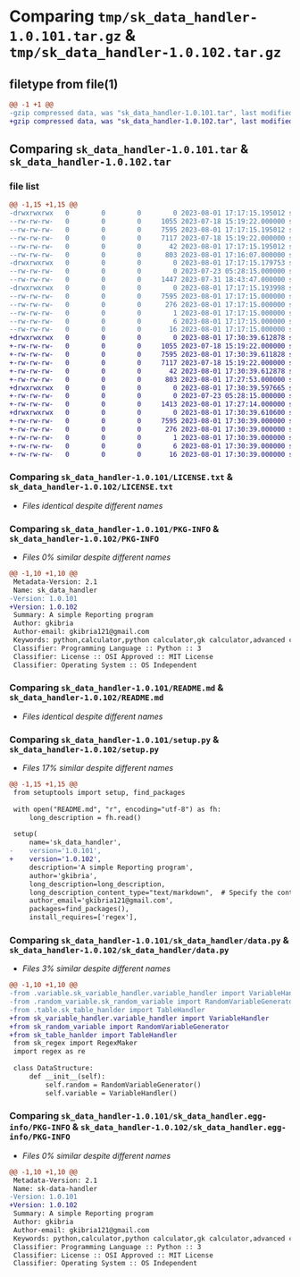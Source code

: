 # Comparing `tmp/sk_data_handler-1.0.101.tar.gz` & `tmp/sk_data_handler-1.0.102.tar.gz`

## filetype from file(1)

```diff
@@ -1 +1 @@
-gzip compressed data, was "sk_data_handler-1.0.101.tar", last modified: Tue Aug  1 17:17:15 2023, max compression
+gzip compressed data, was "sk_data_handler-1.0.102.tar", last modified: Tue Aug  1 17:30:39 2023, max compression
```

## Comparing `sk_data_handler-1.0.101.tar` & `sk_data_handler-1.0.102.tar`

### file list

```diff
@@ -1,15 +1,15 @@
-drwxrwxrwx   0        0        0        0 2023-08-01 17:17:15.195012 sk_data_handler-1.0.101/
--rw-rw-rw-   0        0        0     1055 2023-07-18 15:19:22.000000 sk_data_handler-1.0.101/LICENSE.txt
--rw-rw-rw-   0        0        0     7595 2023-08-01 17:17:15.195012 sk_data_handler-1.0.101/PKG-INFO
--rw-rw-rw-   0        0        0     7117 2023-07-18 15:19:22.000000 sk_data_handler-1.0.101/README.md
--rw-rw-rw-   0        0        0       42 2023-08-01 17:17:15.195012 sk_data_handler-1.0.101/setup.cfg
--rw-rw-rw-   0        0        0      803 2023-08-01 17:16:07.000000 sk_data_handler-1.0.101/setup.py
-drwxrwxrwx   0        0        0        0 2023-08-01 17:17:15.179753 sk_data_handler-1.0.101/sk_data_handler/
--rw-rw-rw-   0        0        0        0 2023-07-23 05:28:15.000000 sk_data_handler-1.0.101/sk_data_handler/__init__.py
--rw-rw-rw-   0        0        0     1447 2023-07-31 18:43:47.000000 sk_data_handler-1.0.101/sk_data_handler/data.py
-drwxrwxrwx   0        0        0        0 2023-08-01 17:17:15.193998 sk_data_handler-1.0.101/sk_data_handler.egg-info/
--rw-rw-rw-   0        0        0     7595 2023-08-01 17:17:15.000000 sk_data_handler-1.0.101/sk_data_handler.egg-info/PKG-INFO
--rw-rw-rw-   0        0        0      276 2023-08-01 17:17:15.000000 sk_data_handler-1.0.101/sk_data_handler.egg-info/SOURCES.txt
--rw-rw-rw-   0        0        0        1 2023-08-01 17:17:15.000000 sk_data_handler-1.0.101/sk_data_handler.egg-info/dependency_links.txt
--rw-rw-rw-   0        0        0        6 2023-08-01 17:17:15.000000 sk_data_handler-1.0.101/sk_data_handler.egg-info/requires.txt
--rw-rw-rw-   0        0        0       16 2023-08-01 17:17:15.000000 sk_data_handler-1.0.101/sk_data_handler.egg-info/top_level.txt
+drwxrwxrwx   0        0        0        0 2023-08-01 17:30:39.612878 sk_data_handler-1.0.102/
+-rw-rw-rw-   0        0        0     1055 2023-07-18 15:19:22.000000 sk_data_handler-1.0.102/LICENSE.txt
+-rw-rw-rw-   0        0        0     7595 2023-08-01 17:30:39.611828 sk_data_handler-1.0.102/PKG-INFO
+-rw-rw-rw-   0        0        0     7117 2023-07-18 15:19:22.000000 sk_data_handler-1.0.102/README.md
+-rw-rw-rw-   0        0        0       42 2023-08-01 17:30:39.612878 sk_data_handler-1.0.102/setup.cfg
+-rw-rw-rw-   0        0        0      803 2023-08-01 17:27:53.000000 sk_data_handler-1.0.102/setup.py
+drwxrwxrwx   0        0        0        0 2023-08-01 17:30:39.597665 sk_data_handler-1.0.102/sk_data_handler/
+-rw-rw-rw-   0        0        0        0 2023-07-23 05:28:15.000000 sk_data_handler-1.0.102/sk_data_handler/__init__.py
+-rw-rw-rw-   0        0        0     1413 2023-08-01 17:27:14.000000 sk_data_handler-1.0.102/sk_data_handler/data.py
+drwxrwxrwx   0        0        0        0 2023-08-01 17:30:39.610600 sk_data_handler-1.0.102/sk_data_handler.egg-info/
+-rw-rw-rw-   0        0        0     7595 2023-08-01 17:30:39.000000 sk_data_handler-1.0.102/sk_data_handler.egg-info/PKG-INFO
+-rw-rw-rw-   0        0        0      276 2023-08-01 17:30:39.000000 sk_data_handler-1.0.102/sk_data_handler.egg-info/SOURCES.txt
+-rw-rw-rw-   0        0        0        1 2023-08-01 17:30:39.000000 sk_data_handler-1.0.102/sk_data_handler.egg-info/dependency_links.txt
+-rw-rw-rw-   0        0        0        6 2023-08-01 17:30:39.000000 sk_data_handler-1.0.102/sk_data_handler.egg-info/requires.txt
+-rw-rw-rw-   0        0        0       16 2023-08-01 17:30:39.000000 sk_data_handler-1.0.102/sk_data_handler.egg-info/top_level.txt
```

### Comparing `sk_data_handler-1.0.101/LICENSE.txt` & `sk_data_handler-1.0.102/LICENSE.txt`

 * *Files identical despite different names*

### Comparing `sk_data_handler-1.0.101/PKG-INFO` & `sk_data_handler-1.0.102/PKG-INFO`

 * *Files 0% similar despite different names*

```diff
@@ -1,10 +1,10 @@
 Metadata-Version: 2.1
 Name: sk_data_handler
-Version: 1.0.101
+Version: 1.0.102
 Summary: A simple Reporting program
 Author: gkibria
 Author-email: gkibria121@gmail.com
 Keywords: python,calculator,python calculator,gk calculator,advanced calculator
 Classifier: Programming Language :: Python :: 3
 Classifier: License :: OSI Approved :: MIT License
 Classifier: Operating System :: OS Independent
```

### Comparing `sk_data_handler-1.0.101/README.md` & `sk_data_handler-1.0.102/README.md`

 * *Files identical despite different names*

### Comparing `sk_data_handler-1.0.101/setup.py` & `sk_data_handler-1.0.102/setup.py`

 * *Files 17% similar despite different names*

```diff
@@ -1,15 +1,15 @@
 from setuptools import setup, find_packages
 
 with open("README.md", "r", encoding="utf-8") as fh:
     long_description = fh.read()
 
 setup(
     name='sk_data_handler',
-    version='1.0.101',
+    version='1.0.102',
     description='A simple Reporting program',
     author='gkibria',
     long_description=long_description,
     long_description_content_type="text/markdown",  # Specify the content type as Markdown
     author_email='gkibria121@gmail.com',
     packages=find_packages(),
     install_requires=['regex'],
```

### Comparing `sk_data_handler-1.0.101/sk_data_handler/data.py` & `sk_data_handler-1.0.102/sk_data_handler/data.py`

 * *Files 3% similar despite different names*

```diff
@@ -1,10 +1,10 @@
-from .variable.sk_variable_handler.variable_handler import VariableHandler
-from .random_variable.sk_random_variable import RandomVariableGenerator
-from .table.sk_table_hanlder import TableHandler
+from sk_variable_handler.variable_handler import VariableHandler
+from sk_random_variable import RandomVariableGenerator
+from sk_table_hanlder import TableHandler
 from sk_regex import RegexMaker
 import regex as re
 
 class DataStructure:
     def __init__(self):
         self.random = RandomVariableGenerator()
         self.variable = VariableHandler()
```

### Comparing `sk_data_handler-1.0.101/sk_data_handler.egg-info/PKG-INFO` & `sk_data_handler-1.0.102/sk_data_handler.egg-info/PKG-INFO`

 * *Files 0% similar despite different names*

```diff
@@ -1,10 +1,10 @@
 Metadata-Version: 2.1
 Name: sk-data-handler
-Version: 1.0.101
+Version: 1.0.102
 Summary: A simple Reporting program
 Author: gkibria
 Author-email: gkibria121@gmail.com
 Keywords: python,calculator,python calculator,gk calculator,advanced calculator
 Classifier: Programming Language :: Python :: 3
 Classifier: License :: OSI Approved :: MIT License
 Classifier: Operating System :: OS Independent
```


